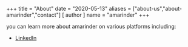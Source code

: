 +++
title = "About"
date = "2020-05-13"
aliases = ["about-us","about-amarinder","contact"]
[ author ]
  name = "amarinder"
+++

you can learn more about amarinder on various platforms including:

* [LinkedIn](https://www.linkedin.com/in/amarinderca/)

